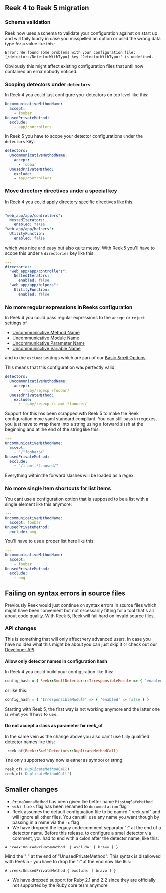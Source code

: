 ## Reek 4 to Reek 5 migration

### Schema validation

Reek now uses a schema to validate your configuration against on start up and will faily loudly in
case you misspelled an option or used the wrong data type for a value like this:

```
Error: We found some problems with your configuration file: [/detectors/DetectorWithTypo] key 'DetectorWithTypo:' is undefined.
```

Obviously this might affect existing configuration files that until now contained an error nobody noticed.

### Scoping detectors under `detectors`

In Reek 4 you could just configure your detectors on top level like this:

```yaml
UncommunicativeMethodName:
  accept:
    - foobar
UnusedPrivateMethod:
  exclude:
    - app/controllers  
```

In Reek 5 you have to scope your detector configurations under the `detectors` key:

```yaml
detectors:
  UncommunicativeMethodName:
    accept:
      - foobar
  UnusedPrivateMethod:
    exclude:
    - app/controllers  
```

### Move directory directives under a special key

In Reek 4 you could apply directory specific directives like this:

```Yaml
---
"web_app/app/controllers":
  NestedIterators:
    enabled: false
"web_app/app/helpers":
  UtilityFunction:
    enabled: false
```

which was nice and easy but also quite messy. With Reek 5 you'll have to scope this under a `directories`
key like this:

```Yaml
---
directories:
  "web_app/app/controllers":
    NestedIterators:
      enabled: false
  "web_app/app/helpers":
    UtilityFunction:
      enabled: false
```

### No more regular expressions in Reeks configuration

In Reek 4 you could pass regular expressions to the `accept` or `reject` settings of
 
* [Uncommunicative Method Name](Uncommunicative-Method-Name.md)
* [Uncommunicative Module Name](Uncommunicative-Module-Name.md)
* [Uncommunicative Parameter Name](Uncommunicative-Parameter-Name.md)
* [Uncommunicative Variable Name](Uncommunicative-Variable-Name.md)

and to the `exclude` settings which are part of our [Basic Smell Options](docs/Basic-Smell-Options.md).
 
This means that this configuration was perfectly valid:

```yaml
detectors:
  UncommunicativeMethodName:
    accept:
      - !ruby/regexp /foobar/
  UnusedPrivateMethod:
    exclude:
      - !ruby/regexp /i am(.*)unused/  
```

Support for this has been scrapped with Reek 5 to make the Reek configuration more yaml standard compliant.
You can still pass in regexes, you just have to wrap them into a string using a forward slash at the
beginning and at the end of the string like this:

```Yaml
---
UncommunicativeMethodName:
  accept:
    - "/^foobar$/"
UnusedPrivateMethod:
  exclude:
    - "/i am(.*)unused/"  
```

Everything within the forward slashes will be loaded as a regex.

### No more single item shortcuts for list items 

You cant use a configuration option that is supposed to be a list with a single element like this anymore:

```Yaml
---
UncommunicativeMethodName:
  accept: foobar
UnusedPrivateMethod:
  exclude: omg  
```

You'll have to use a proper list here like this:

```Yaml
---
UncommunicativeMethodName:
  accept: 
    - foobar
UnusedPrivateMethod:
  exclude:
    - omg  
```

## Failing on syntax errors in source files

Previously Reek would just continue on syntax errors in source files which might have been convenient but
not necessarily fitting for a tool that's all about code quality. With Reek 5, Reek will fail hard on
invalid source files.

### API changes

This is something that will only affect very advanced users. In case you have no idea what this might be about
you can just skip it or check out our [Developer API](docs/API.md).

#### Allow only detector names in configuration hash

In Reek 4 you could build your configuration like this:

```ruby
config_hash = { Reek::SmellDetectors::IrresponsibleModule => { 'enabled' => false } }
```

or like this:

```ruby
config_hash = { 'IrresponsibleModule' => { 'enabled' => false } }
```

Starting with Reek 5, the first way is not working anymore and the latter one is what you'll have to use.

#### Do not accept a class as parameter for reek_of

In the same vein as the change above you also can't use fully qualified detector names like this:

```Ruby
 reek_of(Reek::SmellDetectors::DuplicateMethodCall)
 ```
 
The only supported way now is either as symbol or string:
 
```Ruby
reek_of(:DuplicateMethodCall)
reek_of('DuplicateMethodCall')
```

## Smaller changes

* `PrimaDonnaMethod` has been given the better name `MissingSafeMethod`
* `wiki-links` flag has been renamed to `documentation` flag
* Reek assumes the default configuration file to be named ".reek.yml" and will ignore all other files. You can
still use any name you want though by passing in a name via the `-c` flag
* We have dropped the legacy code comment separator ":" at the end of a detector name. Before this release,
to configure a smell detector via comment, you had to end with a colon after the detector name, like this:

```
# :reek:UnusedPrivateMethod: { exclude: [ bravo ] }
```

Mind the ":" at the end of "UnusedPrivateMethod". This syntax is disallowed with Reek 5 - you have to drop the ":"
at the end now like this:

```
# :reek:UnusedPrivateMethod { exclude: [ bravo ] }
```

* We have dropped support for Ruby 2.1 and 2.2 since they are officially not supported by the Ruby core team anymore

